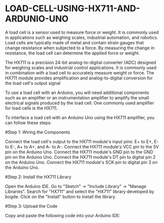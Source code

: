# LOAD-CELL-USING-HX711-AND-ARDUNIO-UNO

A load cell is a sensor used to measure force or weight. It is commonly used in applications such as weighing scales, industrial automation, and robotics. Load cells are typically made of metal and contain strain gauges that change resistance when subjected to a force. By measuring the change in resistance, the load cell can determine the applied force or weight.

The HX711 is a precision 24-bit analog-to-digital converter (ADC) designed for weighing scales and industrial control applications. It is commonly used in combination with a load cell to accurately measure weight or force. The HX711 module provides amplification and analog-to-digital conversion for the load cell's output signal

To use a load cell with an Arduino, you will need additional components such as an amplifier or an instrumentation amplifier to amplify the small electrical signals produced by the load cell. One commonly used amplifier for load cells is the HX711.

To interface a load cell with an Arduino Uno using the HX711 amplifier, you can follow these steps:

#Step 1: Wiring the Components

Connect the load cell's output to the HX711 module's input pins: E+ to E+, E- to E-, A+ to A+, and A- to A-.
Connect the HX711 module's VCC pin to the 5V pin on the Arduino Uno.
Connect the HX711 module's GND pin to the GND pin on the Arduino Uno.
Connect the HX711 module's DT pin to digital pin 2 on the Arduino Uno.
Connect the HX711 module's SCK pin to digital pin 3 on the Arduino Uno.

#Step 2: Install the HX711 Library

Open the Arduino IDE.
Go to "Sketch" -> "Include Library" -> "Manage Libraries".
Search for "HX711" and select the "HX711" library developed by bogde.
Click on the "Install" button to install the library.

#Step 3: Upload the Code

Copy and paste the following code into your Arduino IDE:
